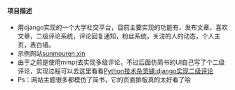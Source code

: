 #### 项目描述
- 用django实现的一个大学社交平台，目前主要实现的功能有，发布文章，喜欢文章，二级评论系统，评论回复通知，粉丝系统，关注的人的动态，个人主页，表白墙。
- 示例网站[sunmouren.xin](http://www.sunmouren.xin)
- 由于之前是使用mmpt去实现多级评论，不过后面仿简书的UI自己写了个二级评论，实现过程可以去这里看看[Python技术杂货铺:django实现二级评论](http://mp.weixin.qq.com/s/aNk0wJXWLpAy56foyU-fvw)
- Ps：网站主题很多都模仿了简书，它的页面排版真的太好看了哈
